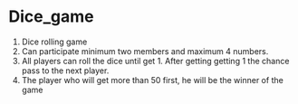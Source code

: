 # Dice_game
1. Dice rolling game
2. Can participate minimum two members and maximum 4 numbers.
3. All players can roll the dice until get 1. After getting getting 1 the chance pass to the next player.
4. The player who will get more than 50 first, he will be the winner of the game